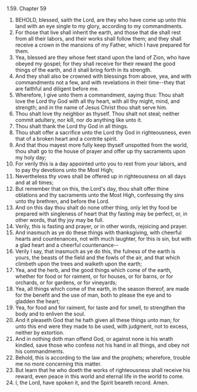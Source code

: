 1.59. Chapter 59
1. BEHOLD, blessed, saith the Lord, are they who have come up unto this land with an eye single to my glory, according to my commandments.
2. For those that live shall inherit the earth, and those that die shall rest from all their labors, and their works shall follow them; and they shall receive a crown in the mansions of my Father, which I have prepared for them.
3. Yea, blessed are they whose feet stand upon the land of Zion, who have obeyed my gospel; for they shall receive for their reward the good things of the earth, and it shall bring forth in its strength.
4. And they shall also be crowned with blessings from above, yea, and with commandments not a few, and with revelations in their time--they that are faithful and diligent before me.
5. Wherefore, I give unto them a commandment, saying thus: Thou shalt love the Lord thy God with all thy heart, with all thy might, mind, and strength; and in the name of Jesus Christ thou shalt serve him.
6. Thou shalt love thy neighbor as thyself. Thou shalt not steal; neither commit adultery, nor kill, nor do anything like unto it.
7. Thou shalt thank the Lord thy God in all things.
8. Thou shalt offer a sacrifice unto the Lord thy God in righteousness, even that of a broken heart and a contrite spirit.
9. And that thou mayest more fully keep thyself unspotted from the world, thou shalt go to the house of prayer and offer up thy sacraments upon my holy day;
10. For verily this is a day appointed unto you to rest from your labors, and to pay thy devotions unto the Most High;
11. Nevertheless thy vows shall be offered up in righteousness on all days and at all times;
12. But remember that on this, the Lord's day, thou shalt offer thine oblations and thy sacraments unto the Most High, confessing thy sins unto thy brethren, and before the Lord.
13. And on this day thou shalt do none other thing, only let thy food be prepared with singleness of heart that thy fasting may be perfect, or, in other words, that thy joy may be full.
14. Verily, this is fasting and prayer, or in other words, rejoicing and prayer.
15. And inasmuch as ye do these things with thanksgiving, with cheerful hearts and countenances, not with much laughter, for this is sin, but with a glad heart and a cheerful countenance--
16. Verily I say, that inasmuch as ye do this, the fulness of the earth is yours, the beasts of the field and the fowls of the air, and that which climbeth upon the trees and walketh upon the earth;
17. Yea, and the herb, and the good things which come of the earth, whether for food or for raiment, or for houses, or for barns, or for orchards, or for gardens, or for vineyards;
18. Yea, all things which come of the earth, in the season thereof, are made for the benefit and the use of man, both to please the eye and to gladden the heart;
19. Yea, for food and for raiment, for taste and for smell, to strengthen the body and to enliven the soul.
20. And it pleaseth God that he hath given all these things unto man; for unto this end were they made to be used, with judgment, not to excess, neither by extortion.
21. And in nothing doth man offend God, or against none is his wrath kindled, save those who confess not his hand in all things, and obey not his commandments.
22. Behold, this is according to the law and the prophets; wherefore, trouble me no more concerning this matter.
23. But learn that he who doeth the works of righteousness shall receive his reward, even peace in this world and eternal life in the world to come.
24. I, the Lord, have spoken it, and the Spirit beareth record. Amen.

